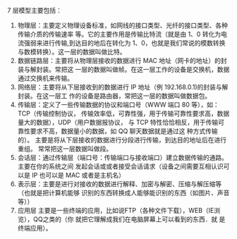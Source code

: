 7 层模型主要包括：

1. 物理层：主要定义物理设备标准，如网线的接口类型、光纤的接口类型、各种传输介质的传输速率
  等。它的主要作用是传输比特流（就是由 1、0 转化为电流强弱来进行传输,到达目的地后在转化为
  1、0，也就是我们常说的模数转换与数模转换）。这一层的数据叫做比特。
2. 数据链路层：主要将从物理层接收的数据进行 MAC 地址（网卡的地址）的封装与解封装。常把这
  一层的数据叫做帧。在这一层工作的设备是交换机，数据通过交换机来传输。
3. 网络层：主要将从下层接收到的数据进行 IP 地址（例 192.168.0.1)的封装与解封装。在这一层工
  作的设备是路由器，常把这一层的数据叫做数据包。
4. 传输层：定义了一些传输数据的协议和端口号（WWW 端口 80 等），如：TCP（传输控制协议，
  传输效率低，可靠性强，用于传输可靠性要求高，数据量大的数据），UDP（用户数据报协议，
  与 TCP 特性恰恰相反，用于传输可靠性要求不高，数据量小的数据，如 QQ 聊天数据就是通过这
  种方式传输的）。 主要是将从下层接收的数据进行分段进行传输，到达目的地址后在进行重组。
  常常把这一层数据叫做段。
5. 会话层：通过传输层（端口号：传输端口与接收端口）建立数据传输的通路。主要在你的系统之间
  发起会话或或者接受会话请求（设备之间需要互相认识可以是 IP 也可以是 MAC 或者是主机名）
6. 表示层：主要是进行对接收的数据进行解释、加密与解密、压缩与解压缩等（也就是把计算机能够
  识别的东西转换成人能够能识别的东西（如图片、声音等））
7. 应用层 主要是一些终端的应用，比如说FTP（各种文件下载），WEB（IE浏览），QQ之类的（你
  就把它理解成我们在电脑屏幕上可以看到的东西．就 是终端应用）。